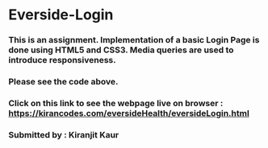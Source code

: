# Everside-Login

### This is an assignment. Implementation of a basic Login Page is done using HTML5 and CSS3. Media queries are used to introduce responsiveness.

### Please see the code above.

### Click on this link to see the webpage live on browser : https://kirancodes.com/eversideHealth/eversideLogin.html

### Submitted by : Kiranjit Kaur
